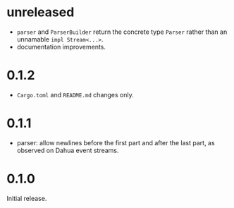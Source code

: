 # unreleased

*   `parser` and `ParserBuilder` return the concrete type `Parser` rather than
    an unnamable `impl Stream<...>`.
*   documentation improvements.

# 0.1.2

*   `Cargo.toml` and `README.md` changes only.

# 0.1.1

*   parser: allow newlines before the first part and after the last part, as
    observed on Dahua event streams.

# 0.1.0

Initial release.
